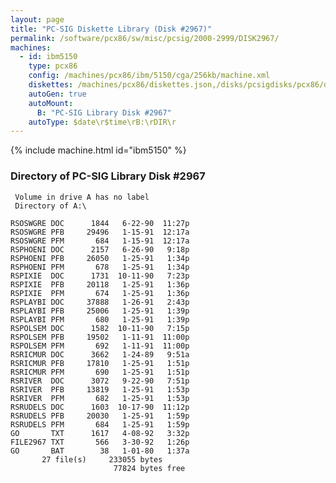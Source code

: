 ```yaml
---
layout: page
title: "PC-SIG Diskette Library (Disk #2967)"
permalink: /software/pcx86/sw/misc/pcsig/2000-2999/DISK2967/
machines:
  - id: ibm5150
    type: pcx86
    config: /machines/pcx86/ibm/5150/cga/256kb/machine.xml
    diskettes: /machines/pcx86/diskettes.json,/disks/pcsigdisks/pcx86/diskettes.json
    autoGen: true
    autoMount:
      B: "PC-SIG Library Disk #2967"
    autoType: $date\r$time\rB:\rDIR\r
---
```


{% include machine.html id="ibm5150" %}

### Directory of PC-SIG Library Disk #2967

     Volume in drive A has no label
     Directory of A:\

    RSOSWGRE DOC      1844   6-22-90  11:27p
    RSOSWGRE PFB     29496   1-15-91  12:17a
    RSOSWGRE PFM       684   1-15-91  12:17a
    RSPHOENI DOC      2157   6-26-90   9:18p
    RSPHOENI PFB     26050   1-25-91   1:34p
    RSPHOENI PFM       678   1-25-91   1:34p
    RSPIXIE  DOC      1731  10-11-90   7:23p
    RSPIXIE  PFB     20118   1-25-91   1:36p
    RSPIXIE  PFM       674   1-25-91   1:36p
    RSPLAYBI DOC     37888   1-26-91   2:43p
    RSPLAYBI PFB     25006   1-25-91   1:39p
    RSPLAYBI PFM       680   1-25-91   1:39p
    RSPOLSEM DOC      1582  10-11-90   7:15p
    RSPOLSEM PFB     19502   1-11-91  11:00p
    RSPOLSEM PFM       692   1-11-91  11:00p
    RSRICMUR DOC      3662   1-24-89   9:51a
    RSRICMUR PFB     17810   1-25-91   1:51p
    RSRICMUR PFM       690   1-25-91   1:51p
    RSRIVER  DOC      3072   9-22-90   7:51p
    RSRIVER  PFB     13819   1-25-91   1:53p
    RSRIVER  PFM       682   1-25-91   1:53p
    RSRUDELS DOC      1603  10-17-90  11:12p
    RSRUDELS PFB     20030   1-25-91   1:59p
    RSRUDELS PFM       684   1-25-91   1:59p
    GO       TXT      1617   4-08-92   3:32p
    FILE2967 TXT       566   3-30-92   1:26p
    GO       BAT        38   1-01-80   1:37a
           27 file(s)     233055 bytes
                           77824 bytes free
